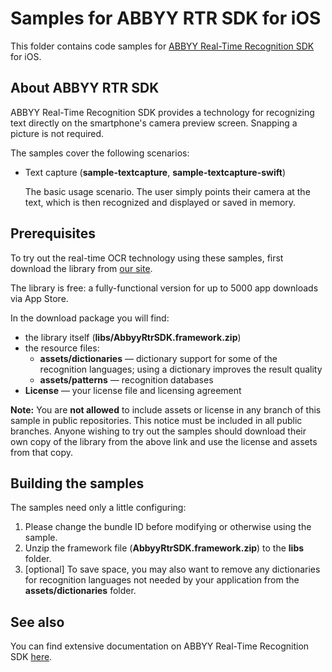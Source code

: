 
# Samples for ABBYY RTR SDK for iOS

This folder contains code samples for [ABBYY Real-Time Recognition SDK](http://rtrsdk.com/) for iOS.



## About ABBYY RTR SDK

ABBYY Real-Time Recognition SDK provides a technology for recognizing text directly on the smartphone's camera preview screen. Snapping a picture is not required.

The samples cover the following scenarios:

- Text capture (**sample-textcapture**, **sample-textcapture-swift**)

  The basic usage scenario. The user simply points their camera at the text, which is then recognized and displayed or saved in memory.



## Prerequisites

To try out the real-time OCR technology using these samples, first download the library from [our site](http://rtrsdk.com/).

The library is free: a fully-functional version for up to 5000 app downloads via App Store.

In the download package you will find:

- the library itself (**libs/AbbyyRtrSDK.framework.zip**)
- the resource files:
  - **assets/dictionaries** — dictionary support for some of the recognition languages; using a dictionary improves the result quality
  - **assets/patterns** — recognition databases
- **License** — your license file and licensing agreement

**Note:** You are **not allowed** to include assets or license in any branch of this sample in public repositories. This notice must be included in all public branches. Anyone wishing to try out the samples should download their own copy of the library from the above link and use the license and assets from that copy.



## Building the samples

The samples need only a little configuring:

1. Please change the bundle ID before modifying or otherwise using the sample.
1. Unzip the framework file (**AbbyyRtrSDK.framework.zip**) to the **libs** folder.
1. [optional] To save space, you may also want to remove any dictionaries for recognition languages not needed by your application from the **assets/dictionaries** folder.



## See also

You can find extensive documentation on ABBYY Real-Time Recognition SDK [here](http://rtrsdk.com/documentation).
